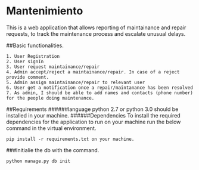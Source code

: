 # Mantenimiento
This is a web application that allows reporting of maintainance and repair requests, to track the maintenance process and escalate unusual delays.

##Basic functionalities.
```
1. User Registration
2. User signIn
3. User request maintainance/repair
4. Admin accept/reject a maintainance/repair. In case of a reject provide comment.
5. Admin assign maintainance/repair to relevant user
6. User get a notification once a repair/maintanance has been resolved
7. As admin, I should be able to add names and contacts (phone number) for the people doing maintenance.
``` 

##Requirements
######language
python 2.7 or python 3.0 should be installed in your machine.
######Dependencies
To install the required dependencies for the application to run on your machine run the below command in the virtual environment.
```
pip install -r requirements.txt on your machine.
```
###Initialie the db with the command.
```
python manage.py db init
```
